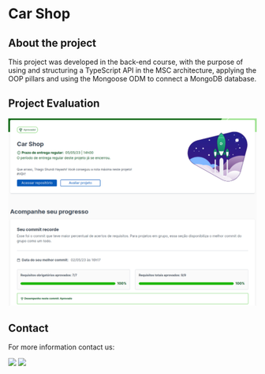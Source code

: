 <h1> Car Shop </h1>

<h2> About the project </h2>

<div> 

This project was developed in the back-end course, with the purpose of using and structuring a TypeScript API in the MSC architecture, applying the OOP pillars and using the Mongoose ODM to connect a MongoDB database.

</div> 

<h2> Project Evaluation </h2>

<img src="images/avaliacao.png"/>

<h2>Contact </h2>

<p>For more information contact us: </p>

<div>
<a href="https://www.linkedin.com/in/thiago-hayashi-037732109/" target="_blank"><img src="https://img.shields.io/badge/-LinkedIn-%230077B5?style=for-the-badge&logo=linkedin&logoColor=white" target="_blank"></a>

<a href = "shundi_hayashi@hotmail.com">
<img src="https://img.shields.io/badge/Microsoft_Outlook-0078D4?style=for-the-badge&logo=microsoft-outlook&logoColor=white" target="_blank">
</a>
</div>
